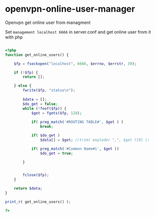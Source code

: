 # openvpn-online-user-manager
Openvpn get online user from managment

Set ```management localhost 6666``` in server.conf and get online user from it with php

```php

<?php
function get_online_users() {

	$fp = fsockopen("localhost", 6666, $errno, $errstr, 30);

	if (!$fp) {
		return [];

	} else {
	    fwrite($fp, "status\n");
	
	    $data = [];
	    $do_get = false;
	    while (!feof($fp)) {
	        $get = fgets($fp, 128);
	  
	    	if( preg_match('#ROUTING TABLE#', $get ) )
	    		break;

	        if( $do_get )
	    		$data[] = $get; //trim( explode( ",", $get )[0] );

	        if( preg_match('#Common Name#i', $get ))
	        	$do_get = true;

	    }


	    fclose($fp);
	}

	return $data;
}

print_r( get_online_users() );

?>
```
